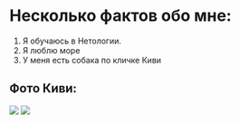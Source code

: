 # Несколько фактов обо мне:

1. Я обучаюсь в Нетологии.
2. Я люблю море
3. У меня есть собака по кличке Киви

## Фото Киви:
![](https://i.postimg.cc/zHBjTFzB/5411206687978806853.jpg) ![](https://i.postimg.cc/MMztp8g1/5411206687978806854.jpg)